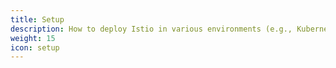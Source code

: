 ```yaml
---
title: Setup
description: How to deploy Istio in various environments (e.g., Kubernetes, Consul).
weight: 15
icon: setup
---
```

